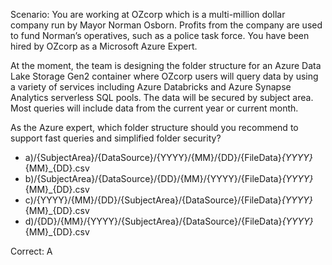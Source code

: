Scenario: You are working at OZcorp which is a multi-million dollar company run by Mayor Norman Osborn. Profits from the company are used to fund Norman’s operatives, such as a police task force. You have been hired by OZcorp as a Microsoft Azure Expert.

At the moment, the team is designing the folder structure for an Azure Data Lake Storage Gen2 container where OZcorp users will query data by using a variety of services including Azure Databricks and Azure Synapse Analytics serverless SQL pools. The data will be secured by subject area. Most queries will include data from the current year or current month.

As the Azure expert, which folder structure should you recommend to support fast queries and simplified folder security?

- a)/{SubjectArea}/{DataSource}/{YYYY}/{MM}/{DD}/{FileData}_{YYYY}_{MM}_{DD}.csv
- b)/{SubjectArea}/{DataSource}/{DD}/{MM}/{YYYY}/{FileData}_{YYYY}_{MM}_{DD}.csv
- c)/{YYYY}/{MM}/{DD}/{SubjectArea}/{DataSource}/{FileData}_{YYYY}_{MM}_{DD}.csv
- d)/{DD}/{MM}/{YYYY}/{SubjectArea}/{DataSource}/{FileData}_{YYYY}_{MM}_{DD}.csv

Correct: A
